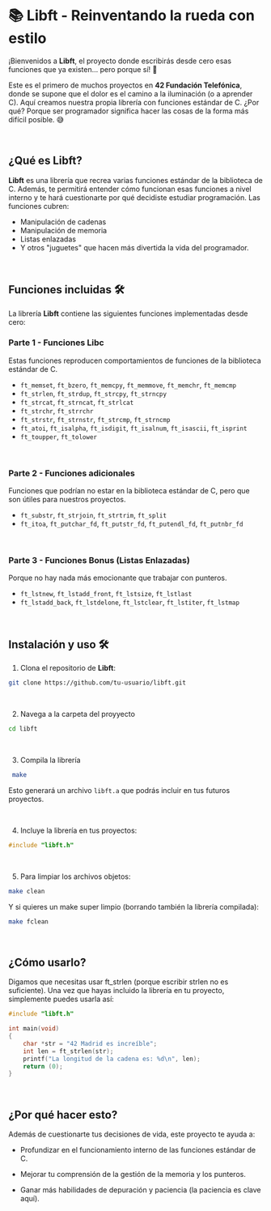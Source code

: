 # 📚 Libft - Reinventando la rueda con estilo

¡Bienvenidos a **Libft**, el proyecto donde escribirás desde cero esas funciones que ya existen... pero porque sí! 🚀

Este es el primero de muchos proyectos en **42 Fundación Telefónica**, donde se supone que el dolor es el camino a la iluminación (o a aprender C). Aquí creamos nuestra propia librería con funciones estándar de C. ¿Por qué? Porque ser programador significa hacer las cosas de la forma más difícil posible. 😅

<br>

## ¿Qué es Libft?

**Libft** es una librería que recrea varias funciones estándar de la biblioteca de C. Además, te permitirá entender cómo funcionan esas funciones a nivel interno y te hará cuestionarte por qué decidiste estudiar programación. Las funciones cubren:

- Manipulación de cadenas
- Manipulación de memoria
- Listas enlazadas
- Y otros "juguetes" que hacen más divertida la vida del programador.

<br>

## Funciones incluidas 🛠️

La librería **Libft** contiene las siguientes funciones implementadas desde cero:

### Parte 1 - Funciones Libc
Estas funciones reproducen comportamientos de funciones de la biblioteca estándar de C.

- `ft_memset`, `ft_bzero`, `ft_memcpy`, `ft_memmove`, `ft_memchr`, `ft_memcmp`
- `ft_strlen`, `ft_strdup`, `ft_strcpy`, `ft_strncpy`
- `ft_strcat`, `ft_strncat`, `ft_strlcat`
- `ft_strchr`, `ft_strrchr`
- `ft_strstr`, `ft_strnstr`, `ft_strcmp`, `ft_strncmp`
- `ft_atoi`, `ft_isalpha`, `ft_isdigit`, `ft_isalnum`, `ft_isascii`, `ft_isprint`
- `ft_toupper`, `ft_tolower`

<br>

### Parte 2 - Funciones adicionales
Funciones que podrían no estar en la biblioteca estándar de C, pero que son útiles para nuestros proyectos.

- `ft_substr`, `ft_strjoin`, `ft_strtrim`, `ft_split`
- `ft_itoa`, `ft_putchar_fd`, `ft_putstr_fd`, `ft_putendl_fd`, `ft_putnbr_fd`

<br>

### Parte 3 - Funciones Bonus (Listas Enlazadas)
Porque no hay nada más emocionante que trabajar con punteros.

- `ft_lstnew`, `ft_lstadd_front`, `ft_lstsize`, `ft_lstlast`
- `ft_lstadd_back`, `ft_lstdelone`, `ft_lstclear`, `ft_lstiter`, `ft_lstmap`

<br>

## Instalación y uso 🛠️

1. Clona el repositorio de **Libft**:

```bash
git clone https://github.com/tu-usuario/libft.git
```

<br>

2. Navega a la carpeta del proyyecto

```bash
cd libft
```

<br>

3. Compila la librería

```bash
 make
```
Esto generará un archivo `libft.a` que podrás incluir en tus futuros proyectos.

<br>

4. Incluye la librería en tus proyectos:

```C
#include "libft.h"
```

<br>

5. Para limpiar los archivos objetos:
```bash
make clean
```
Y si quieres un make super limpio (borrando también la librería compilada):
```bash
make fclean
```
<br>

## ¿Cómo usarlo?
Digamos que necesitas usar ft_strlen (porque escribir strlen no es suficiente). Una vez que hayas incluido la librería en tu proyecto, simplemente puedes usarla así:

```C
#include "libft.h"

int main(void)
{
    char *str = "42 Madrid es increíble";
    int len = ft_strlen(str);
    printf("La longitud de la cadena es: %d\n", len);
    return (0);
}
```
<br>

## ¿Por qué hacer esto?
Además de cuestionarte tus decisiones de vida, este proyecto te ayuda a:

- Profundizar en el funcionamiento interno de las funciones estándar de C.

- Mejorar tu comprensión de la gestión de la memoria y los punteros.

- Ganar más habilidades de depuración y paciencia (la paciencia es clave aquí).
